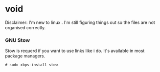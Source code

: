 # void
Disclaimer: I'm new to linux .  I'm still figuring things out so the files are not organised correctly.

### GNU Stow
Stow is requerd if you want to use links like i do. It's available in most package managers.
```
# sudo xbps-install stow
```

